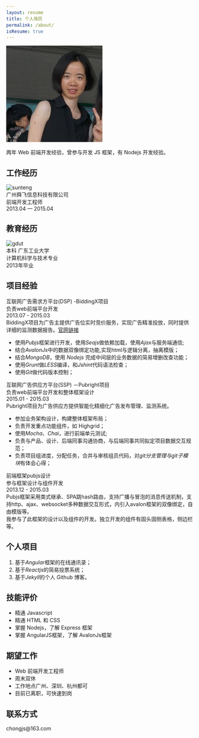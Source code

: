 ```yaml
---
layout: resume
title: 个人简历
permalink: /about/
isResume: true
---
```



<article class="post-content">

<div class="desc">
	<div class="wrapper">
		<img class="" src="/data/me.jpg" alt="delilah" />
		<p class="">两年 Web 前端开发经验，曾参与开发 JS 框架，有 Nodejs 开发经验。</p>
	</div>
</div>

<h1 class="title wow flipInX" id="section-1"><i class="fa fa-building-o"></i> 工作经历</h1>
<div class="layout-col-2">
	<div class="l1">
		<img class="thumb" src="http://heydelilah.github.io/data/sunteng.jpg" alt="sunteng" />
	</div>
	<div class="l2">
		<div>广州舜飞信息科技有限公司</div>
		<span>前端开发工程师</span>
	</div>
	<div class="l3">2013.04 — 2015.04</div>
</div>

<h1 class="title wow flipInX" id="section-2"><i class="fa fa-graduation-cap"></i> 教育经历</h1>
<div class="layout-col-2">
	<div class="l1">
		<img class="thumb" src="http://heydelilah.github.io/data/gdut.jpeg" alt="gdut" />
	</div>
	<div class="l2">
		<div>本科 广东工业大学</div>
		<span>计算机科学与技术专业</span>
	</div>
	<div class="l3">2013年毕业</div>
</div>


<h1 class="title wow flipInX" id="section-3"><i class="fa fa-code-fork"></i> 项目经验</h1>

<div class="project">
	<div class="header">	
		<div class="fl">
			<div class="project-title wow slideInLeft">互联网广告需求方平台(DSP) -BiddingX项目</div>
			<span class="duty">负责web前端平台开发</span>	
		</div>
		<div class="fr">
			<span class="date wow bounceInRight">2013.07 - 2015.03</span>
		</div>
	</div>
	<div class="body">
		<div>BiddingX项目为广告主提供广告位实时竞价服务，实现广告精准投放，同时提供详细的监测数据报告。<a href="http://www.biddingx.com/" class="link" target="_blank">官网链接</a></div>
		<ul class="skills">
			<li>使用<i>Pubjs</i>框架进行开发，使用<i>Seajs</i>做依赖加载，使用<i>Ajax</i>与服务端通信;</li>
			<li>结合<i>AvalonJs</i>中的数据双像绑定功能,实现html与逻辑分离，抽离模版；</li>
			<li>结合<i>MongoDB</i>，使用 <i>Nodejs</i> 完成中间层的业务数据的简易增删改查功能；</li>
			<li>使用<i>Grunt</i>做<i>LESS</i>编译，和<i>Jshint</i>代码语法检查；</li>
			<li>使用<i>Git</i>做代码版本控制；</li>
		</ul>
	</div>
</div>

<div class="project">
	<div class="header">	
		<div class="fl">
			<div class="project-title wow slideInLeft">互联网广告供应方平台(SSP) －Pubright项目</div>
			<span class="duty">负责web前端平台开发和整体框架设计</span>	
		</div>
		<div class="fr">
			<span class="date wow bounceInRight">2015.01 - 2015.03</span>
		</div>
	</div>
	<div class="body">
		<div>Pubright项目为广告供应方提供智能化精细化广告发布管理、监测系统。</div>
		<ul class="skills">
			<li>参加业务架构设计，构建整体框架布局；</li>
			<li>负责开发重点功能组件，如 Highgrid；</li>
			<li>使用<i>Mocha</i>、<i>Chai</i>，进行前端单元测试;</li>
			<li>负责与产品、设计、后端同事沟通协商，与后端同事共同拟定项目数据交互规范；</li>
			<li>负责项目组进度，分配任务，合并与审核组员代码，对<i>git分支管理与git子模块</i>有体会心得；</li>
		</ul>
	</div>
</div>

<div class="project">
	<div class="header">	
		<div class="fl">
			<div class="project-title wow slideInLeft">前端框架pubjs设计</div>
			<span class="duty">参与框架设计与组件开发</span>	
		</div>
		<div class="fr">
			<span class="date wow bounceInRight">2013.12 - 2015.03</span>
		</div>
	</div>
	<div class="body">
		<div>Pubjs框架采用类式继承、SPA跳hash路由，支持广播与冒泡的消息传送机制，支持http、ajax、websocket多种数据交互形式，内引入avalon框架的双像绑定，自由模版等。</div>
		<div>我参与了此框架的设计以及组件的开发。独立开发的组件有固头固侧表格，侧边栏等。
		</div>
	</div>
</div>

<h1 class="title wow flipInX" id="section-4"><i class="fa fa-eye"></i> 个人项目</h1>

<ol class="skills">
	<li>基于<i>Angular</i>框架的在线通讯录；</li>
	<li>基于<i>Reactjs</i>的简易投票系统；</li>
	<li>基于<i>Jekyll</i>的个人 Github 博客。</li>
</ol>

<h1 class="title wow flipInX" id="section-5"><i class="fa fa-thumbs-o-up"></i> 技能评价</h1>

<ul>
	<li>精通 Javascript</li>
	<li>精通 HTML 和 CSS</li>
	<li>掌握 Nodejs，了解 Express 框架</li>
	<li>掌握 AngularJS框架，了解 AvalonJs框架</li>
</ul>

<h1 class="title wow flipInX" id="section-6"><i class="fa fa-map-marker"></i> 期望工作</h1>

<ul>
	<li>Web 前端开发工程师</li>
	<li>周末双休</li>
	<li>工作地点广州、深圳、杭州都可</li>
	<li>目前已离职，可快速到岗</li>
</ul>

<h1 class="title wow flipInX" id="section-7"><i class="fa fa-envelope-o"></i> 联系方式</h1>
<!-- <a class="fr" href="{{site.url}}data/download/resume.pdf" title="下载pdf版本"><i class="fa fa-file-pdf-o"></i> 下载pdf版本</a> -->
<p>chongjs@163.com</p>

</article>

